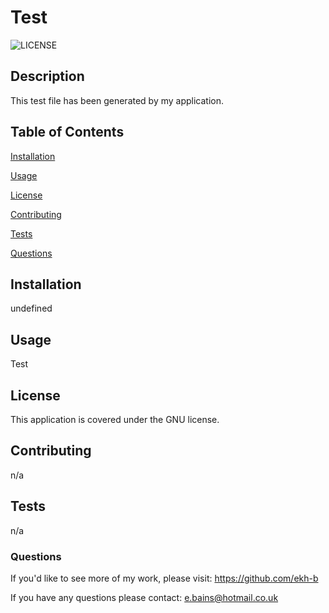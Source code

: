 # 
  

# Test


![LICENSE](https://img.shields.io/badge/LICENSE-GNU-B6A8EF)


## Description

  This test file has been generated by my application.

 
## Table of Contents 

[Installation](#installation)

[Usage](#usage)

[License](#license)

[Contributing](#contributing)

[Tests](#tests)

[Questions](#questions)

  
     

## Installation
  
  undefined
  

## Usage
  
  Test


## License
  
This application is covered under the GNU license.



## Contributing
  
  n/a

 
## Tests
  
  n/a



### Questions

If you'd like to see more of my work, please visit: https://github.com/ekh-b

  
If you have any questions please contact: e.bains@hotmail.co.uk
